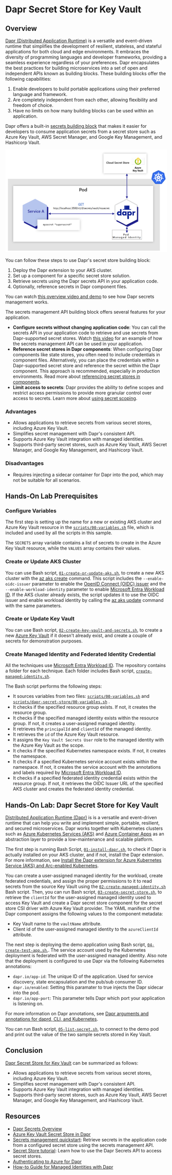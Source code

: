# Dapr Secret Store for Key Vault

## Overview

[Dapr (Distributed Application Runtime)](https://docs.dapr.io/concepts/overview/) is a versatile and event-driven runtime that simplifies the development of resilient, stateless, and stateful applications for both cloud and edge environments. It embraces the diversity of programming languages and developer frameworks, providing a seamless experience regardless of your preferences. Dapr encapsulates the best practices for building microservices into a set of open and independent APIs known as building blocks. These building blocks offer the following capabilities:

1. Enable developers to build portable applications using their preferred language and framework.
2. Are completely independent from each other, allowing flexibility and freedom of choice.
3. Have no limits on how many building blocks can be used within an application.

Dapr offers a built-in [secrets building block](https://docs.dapr.io/developing-applications/building-blocks/secrets/secrets-overview/) that makes it easier for developers to consume application secrets from a secret store such as Azure Key Vault, AWS Secret Manager, and Google Key Management, and Hashicorp Vault.

![Dapr secrets building block](../../images/secrets-overview-azure-aks-keyvault.png)

You can follow these steps to use Dapr's secret store building block:

1. Deploy the Dapr extension to your AKS cluster.
2. Set up a component for a specific secret store solution.
3. Retrieve secrets using the Dapr secrets API in your application code.
4. Optionally, reference secrets in Dapr component files.

You can watch [this overview video and demo](https://www.youtube.com/live/0y7ne6teHT4?si=3bmNSSyIEIVSF-Ej&t=9931) to see how Dapr secrets management works.

The secrets management API building block offers several features for your application.

- **Configure secrets without changing application code**: You can call the secrets API in your application code to retrieve and use secrets from Dapr-supported secret stores. Watch [this video](https://www.youtube.com/watch?v=OtbYCBt9C34&t=1818) for an example of how the secrets management API can be used in your application.
- **Reference secret stores in Dapr components**: When configuring Dapr components like state stores, you often need to include credentials in component files. Alternatively, you can place the credentials within a Dapr-supported secret store and reference the secret within the Dapr component. This approach is recommended, especially in production environments. Read more about [referencing secret stores in components](https://docs.dapr.io/operations/components/component-secrets/).
- **Limit access to secrets**: Dapr provides the ability to define scopes and restrict access permissions to provide more granular control over access to secrets. Learn more about [using secret scoping](https://docs.dapr.io/developing-applications/building-blocks/secrets/secrets-scopes/).

### Advantages

- Allows applications to retrieve secrets from various secret stores, including Azure Key Vault.
- Simplifies secret management with Dapr's consistent API.
- Supports Azure Key Vault integration with managed identities.
- Supports third-party secret stores, such as Azure Key Vault, AWS Secret Manager, and Google Key Management, and Hashicorp Vault.

### Disadvantages

- Requires injecting a sidecar container for Dapr into the pod, which may not be suitable for all scenarios.

## Hands-On Lab Prerequisites

### Configure Variables

The first step is setting up the name for a new or existing AKS cluster and Azure Key Vault resource in the [`scripts/00-variables.sh`](../../scripts/00-variables.sh) file, which is included and used by all the scripts in this sample.

The `SECRETS` array variable contains a list of secrets to create in the Azure Key Vault resource, while the `VALUES` array contains their values. 

### Create or Update AKS Cluster

You can use Bash script, [`01-create-or-update-aks.sh`](../../scripts/prerequisites/01-create-or-update-aks.sh), to create a new AKS cluster with the [az aks create](https://learn.microsoft.com/cli/azure/aks?view=azure-cli-latest#az-aks-create) command. This script includes the `--enable-oidc-issuer` parameter to enable the [OpenID Connect (OIDC) issuer](https://learn.microsoft.com/azure/aks/use-oidc-issuer) and the `--enable-workload-identity` parameter to enable [Microsoft Entra Workload ID](https://learn.microsoft.com/azure/aks/workload-identity-overview). If the AKS cluster already exists, the script updates it to use the OIDC issuer and enable workload identity by calling the [az aks update](https://learn.microsoft.com/cli/azure/aks?view=azure-cli-latest#az-aks-update) command with the same parameters.

### Create or Update Key Vault

You can use Bash script, [`02-create-key-vault-and-secrets.sh`](../../scripts/prerequisites/02-create-key-vault-and-secrets.sh), to create a new [Azure Key Vault](https://learn.microsoft.com/azure/key-vault/general/basic-concepts) if it doesn't already exist, and create a couple of secrets for demonstration purposes.

### Create Managed Identity and Federated Identity Credential

All the techniques use [Microsoft Entra Workload ID](https://learn.microsoft.com/azure/aks/workload-identity-overview). The repository contains a folder for each technique. Each folder includes Bash script, [`create-managed-identity.sh`](../../scripts/dapr-secret-store/02-create-managed-identity.sh).

The Bash script performs the following steps:

- It sources variables from two files: [`scripts/00-variables.sh`](../../scripts/00-variables.sh) and [`scripts/dapr-secret-store/00-variables.sh`](../../scripts/dapr-secret-store/00-variables.sh) .
- It checks if the specified resource group exists. If not, it creates the resource group.
- It checks if the specified managed identity exists within the resource group. If not, it creates a user-assigned managed identity.
- It retrieves the `principalId` and `clientId` of the managed identity.
- It retrieves the `id` of the Azure Key Vault resource.
- It assigns the `Key Vault Secrets User` role to the managed identity with the Azure Key Vault as the scope.
- It checks if the specified Kubernetes namespace exists. If not, it creates the namespace.
- It checks if a specified Kubernetes service account exists within the namespace. If not, it creates the service account with the annotations and labels required by [Microsoft Entra Workload ID](https://learn.microsoft.com/azure/aks/workload-identity-overview).
- It checks if a specified federated identity credential exists within the resource group. If not, it retrieves the OIDC Issuer URL of the specified AKS cluster and creates the federated identity credential.

## Hands-On Lab: Dapr Secret Store for Key Vault

[Distributed Application Runtime (Dapr)](https://docs.dapr.io/concepts/overview/) is is a versatile and event-driven runtime that can help you write and implement simple, portable, resilient, and secured microservices. Dapr works together with Kubernetes clusters such as [Azure Kubernetes Services (AKS)](https://learn.microsoft.com/azure/aks/what-is-aks) and [Azure Container Apps](https://learn.microsoft.com/azure/container-apps/overview) as an abstraction layer to provide a low-maintenance and scalable platform.

The first step is running Bash Script, [`01-install-dapr.sh`](../../scripts/dapr-secret-store/01-install-dapr.sh), to check if Dapr is actually installed on your AKS cluster, and if not, install the Dapr extension. For more information, see [Install the Dapr extension for Azure Kubernetes Service (AKS) and Arc-enabled Kubernetes](https://learn.microsoft.com/azure/aks/dapr?tabs=cli).

You can create a user-assigned managed identity for the workload, create federated credentials, and assign the proper permissions to it to read secrets from the source Key Vault using the [`02-create-managed-identity.sh`](../../scripts/dapr-secret-store/02-create-managed-identity.sh) Bash script. Then, you can run Bash script, [`03-create-secret-store.sh`](../../scripts/dapr-secret-store/03-create-secret-store.sh), to retrieve the `clientId` for the user-assigned managed identity used to access Key Vault and create a Dapr secret store component for the secret store CSI driver with Azure Key Vault provider. The YAML manifest of the Dapr component assigns the following values to the component metadata:

- Key Vault name to the `vaultName` attribute.
- Client id of the user-assigned managed identity to the `azureClientId` attribute.

The next step is deploying the demo application using Bash script, [`04-create-test-app.sh`](../../scripts/dapr-secret-store/04-create-test-app.sh),. The service account used by the Kubernetes deployment is federated with the user-assigned managed identity. Also note that the deployment is configured to use Dapr via the following Kubernetes annotations:

- `dapr.io/app-id`: The unique ID of the application. Used for service discovery, state encapsulation and the pub/sub consumer ID.
- `dapr.io/enabled`: Setting this paramater to true injects the Dapr sidecar into the pod.
- `dapr.io/app-port`: This parameter tells Dapr which port your application is listening on.

For more information on Dapr annotations, see [Dapr arguments and annotations for daprd, CLI, and Kubernetes](https://docs.dapr.io/reference/arguments-annotations-overview/).

You can run Bash script, [`05-list-secret.sh`](../../scripts/dapr-secret-store/05-list-secret.sh), to connect to the demo pod and print out the value of the two sample secrets stored in Key Vault.

## Conclusion

[Dapr Secret Store for Key Vault](https://docs.dapr.io/developing-applications/building-blocks/secrets/secrets-overview/) can be summarized as follows:
  - Allows applications to retrieve secrets from various secret stores, including Azure Key Vault.
  - Simplifies secret management with Dapr's consistent API.
  - Supports Azure Key Vault integration with managed identities.
  - Supports third-party secret stores, such as Azure Key Vault, AWS Secret Manager, and Google Key Management, and Hashicorp Vault.

## Resources

- [Dapr Secrets Overview](https://docs.dapr.io/developing-applications/building-blocks/secrets/secrets-overview/)
- [Azure Key Vault Secret Store in Dapr](https://docs.dapr.io/reference/components-reference/supported-secret-stores/azure-keyvault/)
- [Secrets management quickstart](https://docs.dapr.io/getting-started/quickstarts/secrets-quickstart/): Retrieve secrets in the application code from a configured secret store using the secrets management API.
- [Secret Store tutorial](https://github.com/dapr/quickstarts/tree/master/tutorials/secretstore): Learn how to use the Dapr Secrets API to access secret stores.
- [Authenticating to Azure for Dapr](https://docs.dapr.io/developing-applications/integrations/azure/azure-authentication/authenticating-azure/)
- [How-to Guide for Managed Identities with Dapr](https://docs.dapr.io/developing-applications/integrations/azure/azure-authentication/howto-mi/)